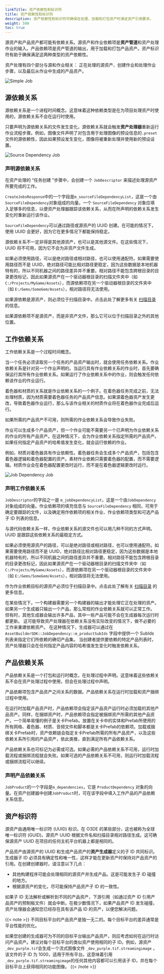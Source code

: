 ```yaml
---
linkTitle: 资产依赖性和标识符
title: 资产依赖性和标识符
description: 资产依赖性和标识符可确保在处理、加载和打包资产时满足资产引用要求。
weight: 500
toc: true
---
```


源资产和产品资产都可能有依赖关系。源资产和作业依赖项是**资产管道**和资产处理作业的输入。产品依赖项是资产管道的输出，用于加载和打包产品资产。资产标识符有助于确保满足这两种类型的资产依赖性。

资产处理有四个部分与源和作业相关： 正在处理的源资产、创建作业和处理作业步骤，以及最后从作业中生成的产品资产。

![Simple Job](/images/user-guide/assets/pipeline/asset_dependencies/simple_job.png)

## 源依赖关系

源依赖关系是一个进程时间概念。这意味着这种依赖类型是在为项目处理资产时使用的，源依赖关系不会在运行时使用。

只要声明为源依赖关系的文件发生变化，源依赖关系就会触发**资产处理器**重新运行作业流程步骤。例如，图像文件声明了对包含用于处理图像的预设信息的`.preset`文件的源依赖性，因此如果预设发生变化，图像将被重新处理并使用新的预设设置。

![Source Dependency Job](/images/user-guide/assets/pipeline/asset_dependencies/source_dependency.png)

### 声明源依赖关系

在资产处理的 “任务创建 ”步骤中，会创建一个 `JobDescriptor` 来描述处理源资产所要完成的工作。

`CreateJobsResponse`中的一个字段是`m_sourceFileDependencyList`，这是一个由`SourceFileDependency`对象组成的向量。一个 `SourceFileDependency` 对象应填入足够多的信息，以便资产处理器跟踪该依赖关系，从而在所声明的依赖关系发生变化时重新运行该作业。

`SourceFileDependency`可以通过路径或源资产的 UUID 创建。在可能的情况下，使用 UUID 会更好，因为它在更多情况下都能保持稳定。

源依赖关系不一定非得是其他源资产，也可以是其他源文件。在这些情况下，UUID 将不可用，因为它不会为非资产文件生成。

如果必须使用路径，可以是绝对路径或相对路径，也可以使用通配符。如果需要使用路径而不是 UUID，绝对路径可能比相对路径更稳定，因为这些数据是本地机器特有的，所以不同机器之间的路径差异并不重要。相对路径不能包含跨根目录的目录更改标记，因此如果源资产在一个驱动器根目录的扫描文件夹中（如 `C:/Projects/MyGame/Assets`），而源依赖项在另一个驱动器根目录的文件夹中（如 `E:/Gems/SomeGem/Assets`），相对路径将无法使用。

如果源依赖是源资产，则必须位于扫描目录中。点击此处了解更多有关 [扫描目录](/docs/user-guide/assets/pipeline/scan-directories/) 的信息。

如果源依赖项不是源资产，而是非资产文件，那么它可以位于扫描目录之外的其他位置。

## 工作依赖关系

工作依赖关系是一个过程时间概念。

当一个任务必须读取另一个任务的产品资产输出时，就会使用任务依赖关系。作业依赖关系是针对另一个作业声明的。当运行具有作业依赖关系的作业时，首先要确保运行其所有作业依赖关系。如果运行了作业依赖关系中的作业，则会触发任何依赖该作业的作业运行。

着色器和材质的关系就是作业依赖关系的一个例子。在着色器任务完成之前，无法处理材质，因为材质需要着色器任务的产品资产信息。如果源着色器资产发生更改，导致着色器作业运行，那么与该作业相关的材质作业将在着色器作业完成后运行。

如果所需的产品资产不可用，则所需的作业依赖关系会导致作业失败。

作业可以生成多个产品资产，但一个作业可能不需要另一个已声明为作业依赖关系的作业的所有产品资产。在这种情况下，会为作业依赖关系指定所需的产品资产。如果任何指定产品资产的哈希值发生变化，就会运行依赖的作业。

例如，材质对着色器具有作业依赖性。着色器任务会生成多个产品资产，包括包含着色器逻辑和着色器配置的资产。素材作业依赖只需要着色器的配置，而不需要逻辑。材质作业会在着色器配置更改时运行，而不是在着色器逻辑更改时运行。

![Job Dependency Job](/images/user-guide/assets/pipeline/asset_dependencies/job_dependency.png)

### 声明工作依赖关系

`JobDescriptor`的字段之一是 `m_jobDependencyList`，这是一个由`JobDependency`对象组成的向量。作业依赖项的填充信息与 `SourceFileDependency` 相同，可用于确定要跟踪的文件，以及确定用作依赖项的相关作业、作业依赖项类型和可选产品子 ID 列表的信息。

与源代码依赖关系一样，作业依赖关系的源文件也可以用几种不同的方式声明。UUID 是跟踪这些依赖关系的最稳定方式。

如果必须使用源资产的路径，可以是绝对路径或相对路径，也可以使用通配符。如果需要使用路径而不是 UUID，绝对路径比相对路径更稳定，因为这些数据是本地机器特有的，所以不同机器之间的路径差异并不重要。相对路径不能包含跨根目录的目录更改标记，因此如果源资产在一个驱动器根目录的扫描文件夹中（如 `C:/Projects/MyGame/Assets`），而源依赖项在另一个驱动器根目录的文件夹中（如 `E:/Gems/SomeGem/Assets`），相对路径将无法使用。

作为作业依赖目标的源资产必须位于扫描目录中。点击此处了解有关 [扫描目录](/docs/user-guide/assets/pipeline/scan-directories/) 的更多信息。

在某些情况下，一个构建器需要另一个构建器的输出才能处理它正在处理的资产。 如果另一个生成器只输出一个产品，那么常规的作业依赖关系就可以正常工作。 但有时，其他生成器会输出许多产品，其中一些产品可能不会在生成器每次运行时都更新。 这可能导致资产处理器在依赖关系没有实际改变的情况下，做不必要的工作来重建依赖资产。 在这种情况下，生成器可以通过在 `AssetBuilderSDK::JobDependency::m_productSubIds` 字段中提供一个 SubIds 列表来指定它们所依赖的确切产品集。 当创建者提供要依赖的特定产品列表时，资产处理器只会在任何指定产品内容的哈希值发生变化时触发依赖关系。

## 产品依赖关系

产品依赖关系是一个打包和运行时概念，在处理过程中声明。这意味着这些依赖关系不会在资产处理过程中使用，但会在处理过程中声明。

产品依赖项包含产品资产之间关系的数据。产品依赖关系在运行时加载和资产捆绑过程中使用。

在运行时加载产品资产时，产品依赖项会指定该产品资产运行时必须加载的其他产品资产。同样，在捆绑资产时，产品依赖项会指定被捆绑资产所需的其他产品资产。一个简单易懂的例子是关卡Prefab。放置在关卡中的实体和Prefab所使用的所有网格、着色器、材质、音频文件和脚本都是关卡Prefab的依赖项。加载或捆绑关卡Prefab时，资产依赖链会指定关卡Prefab所需的所有产品资产，以及这些依赖关系所引用的产品资产，依此类推，直到满足所有产品依赖关系。

产品依赖关系也可标记为必需或可选。如果必需的产品依赖关系不可用，运行时加载流程或捆绑流程就会失败。如果可选的产品依赖关系不可用，则运行时加载流程或捆绑流程可以继续。

### 声明产品依赖关系

`JobProduct`的一个字段是`m_dependencies`，它是 `ProductDependency` 对象的向量。在资产创建器中创建`JobProduct`时，可在该字段中填入工作产品的产品依赖关系信息。

## 资产标识符

源资产由通用唯一标识符 (UUID) 标识。在 O3DE 的某些部分，这也被称为全球唯一标识符 (GUID)。源资产 UUID 根据文件名和扫描目录相对路径生成。这可确保源资产 UUID 在项目的任何主机平台机器上都是相同的。

产品资产由源资产的 UUID 和生成产品资产的**资产生成器**定义的子 ID 共同标识。生成器子 ID 必须具有确定性和唯一性，这样才能在更新资产时保持对产品资产的引用。在创建创建器时，请注意以下几点：

* 其他构建程序可能会处理相同的源资产并生成产品。这是可能发生子 ID 碰撞的地方。
* 根据源资产的变化，尽可能保持产品资产子 ID 的一致性。

如果子 ID 无法解析或解析到不同的产品资产，下游引用（如通过资产 ID 引用产品资产的预制板文件）就会中断。在极少数情况下，如果产品资产 ID 发生碰撞，资产处理器会通知您已经存在具有该产品 ID 的资产，以便您解决问题。

{{< note >}}
不同目标平台的产品资产是独一无二的。每个目标平台的差异通常是平台性能的优化。

如果您创建的生成器可为不同的目标平台输出产品资产，则应考虑如何在运行时访问产品资产。建议对每个目标平台的类似资产使用相同的子 ID。例如，源资产`_dev_purple.tif`会生成一个流式图像文件 `_dev_purple.tif.streamingimage` ，该文件的子 ID 为 1000，适用于所有平台。这意味着引用`_dev_purple.tif.streamingimage`的任何其他内容都可以引用该子 ID，并在每个目标平台上获得相同的功能图像。
{{< /note >}}
